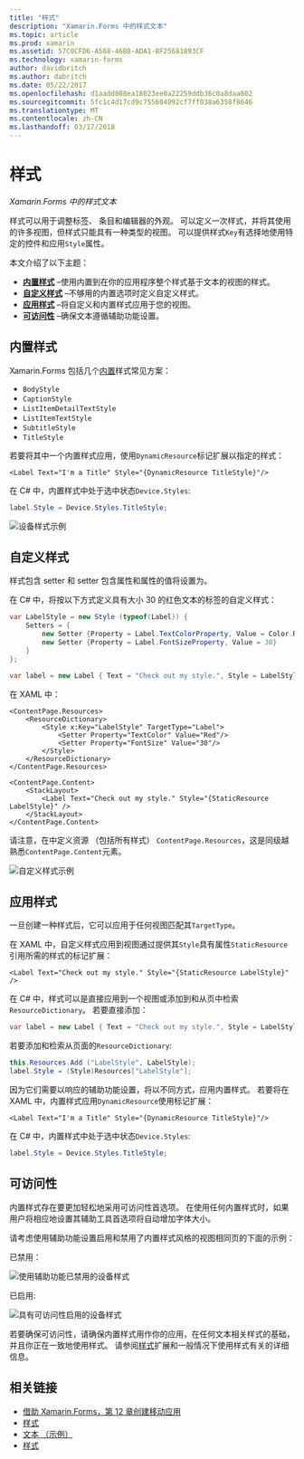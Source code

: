 ```yaml
---
title: "样式"
description: "Xamarin.Forms 中的样式文本"
ms.topic: article
ms.prod: xamarin
ms.assetid: 57C0CFD6-A568-46B8-ADA1-BF25681893CF
ms.technology: xamarin-forms
author: davidbritch
ms.author: dabritch
ms.date: 05/22/2017
ms.openlocfilehash: d1aadd808ea18023ee0a22259ddb36c0a8daa802
ms.sourcegitcommit: 5fc1c4d17cd9c755604092cf7ff038a6358f8646
ms.translationtype: MT
ms.contentlocale: zh-CN
ms.lasthandoff: 03/17/2018
---
```

# <a name="styles"></a>样式

_Xamarin.Forms 中的样式文本_


样式可以用于调整标签、 条目和编辑器的外观。 可以定义一次样式，并将其使用的许多视图，但样式只能具有一种类型的视图。
可以提供样式`Key`有选择地使用特定的控件和应用`Style`属性。

本文介绍了以下主题：

- **[内置样式](#Built-In_Styles)** &ndash;使用内置到在你的应用程序整个样式基于文本的视图的样式。
- **[自定义样式](#Custom_Styles)** &ndash;不够用的内置选项时定义自定义样式。
- **[应用样式](#Applying_Styles)** &ndash;将自定义和内置样式应用于您的视图。
- **[可访问性](#Accessibility)** &ndash;确保文本遵循辅助功能设置。

<a name="Built-In_Styles" />

## <a name="built-in-styles"></a>内置样式

Xamarin.Forms 包括几个[内置](http://developer.xamarin.com/api/type/Xamarin.Forms.Device+Styles/)样式常见方案：

- `BodyStyle`
- `CaptionStyle`
- `ListItemDetailTextStyle`
- `ListItemTextStyle`
- `SubtitleStyle`
- `TitleStyle`

若要将其中一个内置样式应用，使用`DynamicResource`标记扩展以指定的样式：

```xaml
<Label Text="I'm a Title" Style="{DynamicResource TitleStyle}"/>
```

在 C# 中，内置样式中处于选中状态`Device.Styles`:

```csharp
label.Style = Device.Styles.TitleStyle;
```

![](styles-images/builtinstyles.png "设备样式示例")

<a name="Custom_Styles" />

## <a name="custom-styles"></a>自定义样式

样式包含 setter 和 setter 包含属性和属性的值将设置为。

在 C# 中，将按以下方式定义具有大小 30 的红色文本的标签的自定义样式：

```csharp
var LabelStyle = new Style (typeof(Label)) {
    Setters = {
        new Setter {Property = Label.TextColorProperty, Value = Color.Red},
        new Setter {Property = Label.FontSizeProperty, Value = 30}
    }
};

var label = new Label { Text = "Check out my style.", Style = LabelStyle };
```

在 XAML 中：

```xaml
<ContentPage.Resources>
    <ResourceDictionary>
        <Style x:Key="LabelStyle" TargetType="Label">
            <Setter Property="TextColor" Value="Red"/>
            <Setter Property="FontSize" Value="30"/>
        </Style>
    </ResourceDictionary>
</ContentPage.Resources>

<ContentPage.Content>
    <StackLayout>
        <Label Text="Check out my style." Style="{StaticResource LabelStyle}" />
    </StackLayout>
</ContentPage.Content>
```

请注意，在中定义资源 （包括所有样式） `ContentPage.Resources`，这是同级越熟悉`ContentPage.Content`元素。

![](styles-images/customstyle.png "自定义样式示例")

<a name="Applying_Styles" />

## <a name="applying-styles"></a>应用样式

一旦创建一种样式后，它可以应用于任何视图匹配其`TargetType`。

在 XAML 中，自定义样式应用到视图通过提供其`Style`具有属性`StaticResource`引用所需的样式的标记扩展：

```xaml
<Label Text="Check out my style." Style="{StaticResource LabelStyle}" />
```

在 C# 中，样式可以是直接应用到一个视图或添加到和从页中检索`ResourceDictionary`。 若要直接添加：

```csharp
var label = new Label { Text = "Check out my style.", Style = LabelStyle };
```

若要添加和检索从页面的`ResourceDictionary`:

```csharp
this.Resources.Add ("LabelStyle", LabelStyle);
label.Style = (Style)Resources["LabelStyle"];
```

因为它们需要以响应的辅助功能设置，将以不同方式，应用内置样式。 若要将在 XAML 中，内置样式应用`DynamicResource`使用标记扩展：

```xaml
<Label Text="I'm a Title" Style="{DynamicResource TitleStyle}"/>
```

在 C# 中，内置样式中处于选中状态`Device.Styles`:

```csharp
label.Style = Device.Styles.TitleStyle;
```

## <a name="accessibility"></a>可访问性

内置样式存在要更加轻松地采用可访问性首选项。 在使用任何内置样式时，如果用户将相应地设置其辅助工具首选项将自动增加字体大小。

请考虑使用辅助功能设置启用和禁用了内置样式风格的视图相同页的下面的示例：

已禁用：

![](styles-images/pre-access.png "使用辅助功能已禁用的设备样式")

已启用:

![](styles-images/post-access.png "具有可访问性启用的设备样式")

若要确保可访问性，请确保内置样式用作你的应用，在任何文本相关样式的基础，并且你正在一致地使用样式。 请参阅[样式](~/xamarin-forms/user-interface/styles/index.md)扩展和一般情况下使用样式有关的详细信息。


## <a name="related-links"></a>相关链接

- [借助 Xamarin.Forms，第 12 章创建移动应用](https://developer.xamarin.com/r/xamarin-forms/book/chapter12.pdf)
- [样式](~/xamarin-forms/user-interface/styles/index.md)
- [文本 （示例）](https://developer.xamarin.com/samples/xamarin-forms/UserInterface/Text)
- [样式](https://developer.xamarin.com/api/type/Xamarin.Forms.Style/)
